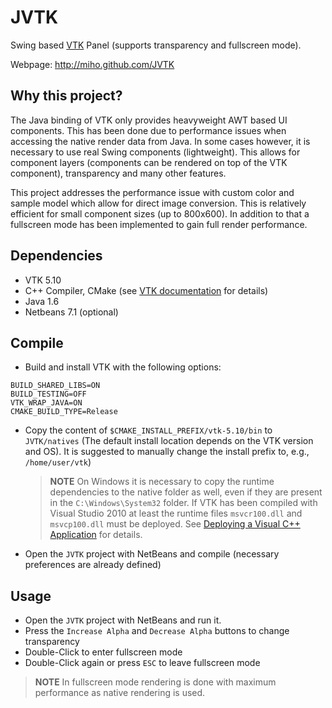JVTK
====

Swing based [VTK](http://www.vtk.org/) Panel (supports transparency and fullscreen mode).

Webpage: http://miho.github.com/JVTK

## Why this project?

The Java binding of VTK only provides heavyweight AWT based UI components. This has been done due to performance
issues when accessing the native render data from Java. In some cases however, it is necessary to use real Swing components
(lightweight). This allows for component layers (components can be rendered on top of the VTK component),
transparency and many other features.

This project addresses the performance issue with custom color and sample model which allow for direct image conversion.
This is relatively efficient for small component sizes (up to 800x600). In addition to that a fullscreen mode has been implemented to gain full render performance.

## Dependencies

- VTK 5.10
- C++ Compiler, CMake (see [VTK documentation](http://www.vtk.org/Wiki/VTK#Building_VTK) for details)
- Java 1.6
- Netbeans 7.1 (optional)

## Compile

- Build and install VTK with the following options:

```
BUILD_SHARED_LIBS=ON
BUILD_TESTING=OFF
VTK_WRAP_JAVA=ON
CMAKE_BUILD_TYPE=Release
```

- Copy the content of `$CMAKE_INSTALL_PREFIX/vtk-5.10/bin` to `JVTK/natives` (The default install location depends
  on the VTK version and OS). It is suggested to manually change the install prefix to, e.g., `/home/user/vtk`)
  > **NOTE**
  > On Windows it is necessary to copy the runtime dependencies to the native folder as well, even if they are
  > present in the `C:\Windows\System32` folder. If VTK has been compiled with Visual Studio 2010 at least the
  > runtime files `msvcr100.dll` and `msvcp100.dll` must be deployed.
  > See [Deploying a Visual C++ Application](http://msdn.microsoft.com/en-us/library/dd293565.aspx) for details.

- Open the `JVTK` project with NetBeans and compile (necessary preferences are already defined)


## Usage

- Open the `JVTK` project with NetBeans and run it.
- Press the `Increase Alpha` and `Decrease Alpha` buttons to change transparency
- Double-Click to enter fullscreen mode
- Double-Click again or press `ESC` to leave fullscreen mode

> **NOTE**
> In fullscreen mode rendering is done with maximum performance as native rendering is used.